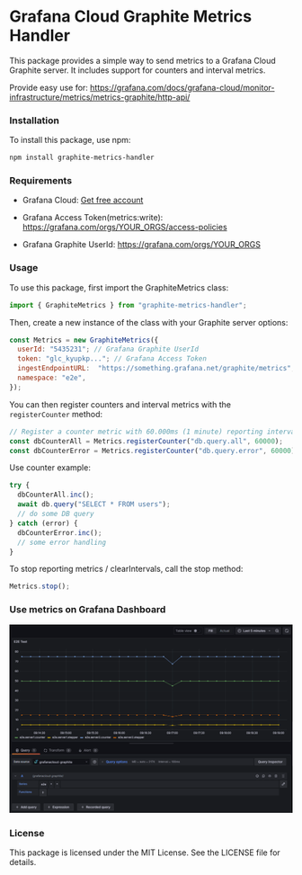 # Grafana Cloud Graphite Metrics Handler

This package provides a simple way to send metrics to a Grafana Cloud Graphite server. It includes support for counters and interval metrics.

Provide easy use for: https://grafana.com/docs/grafana-cloud/monitor-infrastructure/metrics/metrics-graphite/http-api/

### Installation

To install this package, use npm:

```bash
npm install graphite-metrics-handler
```

### Requirements

- Grafana Cloud: [Get free account](https://grafana.com/auth/sign-up?refCode=gr8zEPmXdDewWfA)

- Grafana Access Token(metrics:write): https://grafana.com/orgs/YOUR_ORGS/access-policies

- Grafana Graphite UserId: https://grafana.com/orgs/YOUR_ORGS

### Usage

To use this package, first import the GraphiteMetrics class:

```javascript
import { GraphiteMetrics } from "graphite-metrics-handler";
```

Then, create a new instance of the class with your Graphite server options:

```javascript
const Metrics = new GraphiteMetrics({
  userId: "5435231"; // Grafana Graphite UserId
  token: "glc_kyupkp..."; // Grafana Access Token
  ingestEndpointURL:  "https://something.grafana.net/graphite/metrics",
  namespace: "e2e",
});

```

You can then register counters and interval metrics with the `registerCounter` method:

```javascript
// Register a counter metric with 60.000ms (1 minute) reporting interval
const dbCounterAll = Metrics.registerCounter("db.query.all", 60000);
const dbCounterError = Metrics.registerCounter("db.query.error", 60000);
```

Use counter example:

```javascript
try {
  dbCounterAll.inc();
  await db.query("SELECT * FROM users");
  // do some DB query
} catch (error) {
  dbCounterError.inc();
  // some error handling
}
```

To stop reporting metrics / clearIntervals, call the stop method:

```javascript
Metrics.stop();
```

### Use metrics on Grafana Dashboard

![Dashboard Screenshot Example](./docs/dashboardscreenshot.png)

### License

This package is licensed under the MIT License. See the LICENSE file for details.
